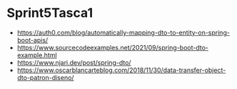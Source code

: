 # Sprint5Tasca1
- https://auth0.com/blog/automatically-mapping-dto-to-entity-on-spring-boot-apis/
- https://www.sourcecodeexamples.net/2021/09/spring-boot-dto-example.html
- https://www.njari.dev/post/spring-dto/
- https://www.oscarblancarteblog.com/2018/11/30/data-transfer-object-dto-patron-diseno/
